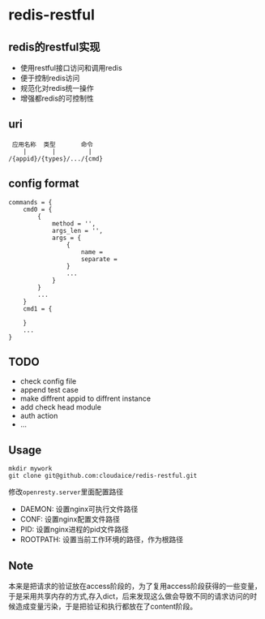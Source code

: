 redis-restful
=============

redis的restful实现
-----------------

+ 使用restful接口访问和调用redis 
+ 便于控制redis访问
+ 规范化对redis统一操作
+ 增强都redis的可控制性


uri
---

     应用名称  类型       命令
        |       |         |
    /{appid}/{types}/.../{cmd}


config format
-------------

    commands = {
        cmd0 = {
            {
                method = '',
                args_len = '',
                args = {
                    { 
                        name = 
                        separate = 
                    }
                    ...
                }
            }
            ...
        }
        cmd1 = {
    
        }
        ...
    }

TODO
----

+ check config file
+ append test case
+ make diffrent appid to diffrent instance
+ add check head module
+ auth action
+ ...

Usage
-----

    mkdir mywork
    git clone git@github.com:cloudaice/redis-restful.git

修改`openresty.server`里面配置路径

  + DAEMON: 设置nginx可执行文件路径
  + CONF: 设置nginx配置文件路径
  + PID: 设置nginx进程的pid文件路径
  + ROOTPATH: 设置当前工作环境的路径，作为根路径

Note
----

本来是把请求的验证放在access阶段的，为了复用access阶段获得的一些变量，于是采用共享内存的方式,存入dict，后来发现这么做会导致不同的请求访问的时候造成变量污染，于是把验证和执行都放在了content阶段。
